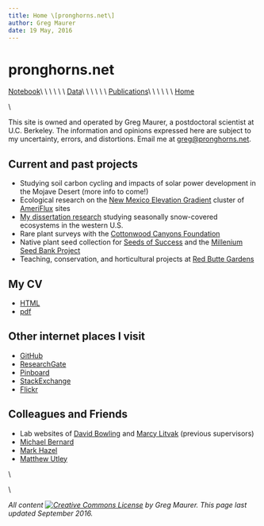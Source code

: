 ```yaml
---
title: Home \[pronghorns.net\]
author: Greg Maurer
date: 19 May, 2016
---
```


pronghorns.net
==============

<div id="banner"></div>

[Notebook](https://earthscinotebook.readthedocs.io/en/latest/)\ \ \ \ \ \ 
[Data](http://greg.pronghorns.net/data.html)\ \ \ \ \ \ 
[Publications](http://greg.pronghorns.net/publications.html)\ \ \ \ \ \ 
[Home](http://greg.pronghorns.net/index.html)

\

This site is owned and operated by Greg Maurer, a postdoctoral scientist at U.C. Berkeley. The information and opinions expressed here are subject to my uncertainty, errors, and distortions. Email me at <greg@pronghorns.net>.

## Current and past projects

- Studying soil carbon cycling and impacts of solar power development in the Mojave Desert (more info to come!)
- Ecological research on the [New Mexico Elevation Gradient](http://biology.unm.edu/litvak/res_NM_elev.html) cluster of [AmeriFlux](http://ameriflux.lbl.gov/) sites
- [My dissertation research](http://content.lib.utah.edu/cdm/singleitem/collection/etd3/id/2901/rec/32) studying seasonally snow-covered ecosystems in the western U.S.
-  Rare plant surveys with the [Cottonwood Canyons Foundation](http://www.cottonwoodcanyons.org/)
-  Native plant seed collection for [Seeds of Success](http://www.nps.gov/plants/sos/) and the [Millenium Seed Bank Project](http://www.kew.org/science-conservation/save-seed-prosper/millennium-seed-bank/index.htm)
-  Teaching, conservation, and horticultural projects at [Red Butte Gardens](http://www.redbuttegarden.org/)


## My CV

- [HTML](http://greg.pronghorns.net/cv_gmaurer.html)
- [pdf](http://greg.pronghorns.net/publicfiles/cv_gmaurer.pdf)


## Other internet places I visit

-  [GitHub](http://github.com/gremau)
-  [ResearchGate](https://www.researchgate.net/profile/Gregory_Maurer2)
-  [Pinboard](https://pinboard.in/u:gremau)
-  [StackExchange](http://stackexchange.com/users/1340623/gremau)
-  [Flickr](http://www.flickr.com/photos/gremau/)


## Colleagues and Friends

- Lab websites of [David Bowling](http://bioweb.biology.utah.edu/bowling/) and [Marcy Litvak](http://biology.unm.edu/litvak/index.html) (previous supervisors)
-  [Michael Bernard](http://michaelbernardart.com/)
-  [Mark Hazel](http://imexcursions.wordpress.com/)
-  [Matthew Utley](http://botanicalenrichment.blogspot.com/)

\ 

\ 

*All content [![Creative Commons License](http://i.creativecommons.org/l/by-sa/3.0/80x15.png)](http://creativecommons.org/licenses/by-sa/3.0/) by Greg Maurer. This page last updated September 2016.*
